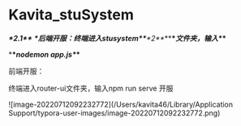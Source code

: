 # Kavita_stuSystem
***\**2.1\**\*** ***\**后端开服：终端进入stusystem\**\******\**2\**\******\**文件夹，输入\**\***



 ***\**nodemon app.js\**\*** 

前端开服：

终端进入router-ui文件夹，输入npm run serve 开服

![image-20220712092232772](/Users/kavita46/Library/Application Support/typora-user-images/image-20220712092232772.png)
